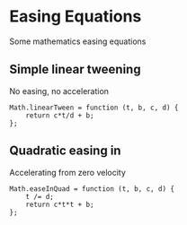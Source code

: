 # Easing Equations

Some mathematics easing equations

## Simple linear tweening

No easing, no acceleration

```
Math.linearTween = function (t, b, c, d) {
    return c*t/d + b;
};
```

## Quadratic easing in

Accelerating from zero velocity

```
Math.easeInQuad = function (t, b, c, d) {
    t /= d;
    return c*t*t + b;
};
```
